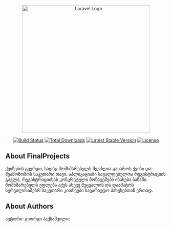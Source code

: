 <p align="center"><a href="https://laravel.com" target="_blank"><img src="https://raw.githubusercontent.com/laravel/art/master/logo-lockup/5%20SVG/2%20CMYK/1%20Full%20Color/laravel-logolockup-cmyk-red.svg" width="400" alt="Laravel Logo"></a></p>

<p align="center">
<a href="https://github.com/laravel/framework/actions"><img src="https://github.com/laravel/framework/workflows/tests/badge.svg" alt="Build Status"></a>
<a href="https://packagist.org/packages/laravel/framework"><img src="https://img.shields.io/packagist/dt/laravel/framework" alt="Total Downloads"></a>
<a href="https://packagist.org/packages/laravel/framework"><img src="https://img.shields.io/packagist/v/laravel/framework" alt="Latest Stable Version"></a>
<a href="https://packagist.org/packages/laravel/framework"><img src="https://img.shields.io/packagist/l/laravel/framework" alt="License"></a>
</p>

## About FinalProjects

ქვიზების გვერდი, სადაც მომხმარებელს შეუძლია გაიაროს ქვიზი და შეამოწომოს საკუთარი თავი.
აპლიკაციაში სავალდებულოა რეგისტრაციის გავლა, რეგისტრაციისას კონკრეტული მონაცემები ინახება ბაზაში. 
მომხმარებელს უფლება აქვს ასევე შეცვალოს და დაამატოს სურვილისამებრ საკუთარი კითხვები სავარაუდო პასუხებთან ერთად.

## About Authors

ავტორი: გიორგი პაქსაშვილი;

